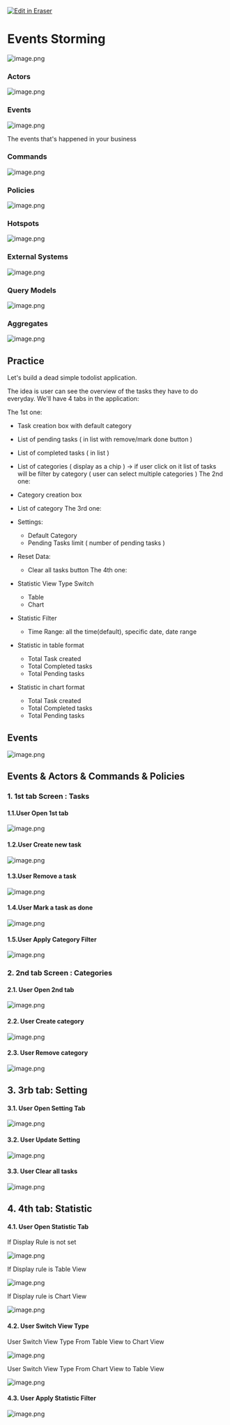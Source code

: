 <p><a target="_blank" href="https://app.eraser.io/workspace/VHoEELSGFVNGy5pgxreO" id="edit-in-eraser-github-link"><img alt="Edit in Eraser" src="https://firebasestorage.googleapis.com/v0/b/second-petal-295822.appspot.com/o/images%2Fgithub%2FOpen%20in%20Eraser.svg?alt=media&amp;token=968381c8-a7e7-472a-8ed6-4a6626da5501"></a></p>

# Events Storming
![image.png](/.eraser/VHoEELSGFVNGy5pgxreO___xqWYKd9ntEePv6FaUQV5R3VPmYW2___I49E8Fz5-dAMKC3YhRCCS.png "image.png")



### Actors


![image.png](/.eraser/VHoEELSGFVNGy5pgxreO___xqWYKd9ntEePv6FaUQV5R3VPmYW2___CHDSmemP_okSiwrIMxF1x.png "image.png")

### Events
![image.png](/.eraser/VHoEELSGFVNGy5pgxreO___xqWYKd9ntEePv6FaUQV5R3VPmYW2___mdCXVWcodldRmCaRBo1wf.png "image.png")

The events that's happened in your business



### Commands
![image.png](/.eraser/VHoEELSGFVNGy5pgxreO___xqWYKd9ntEePv6FaUQV5R3VPmYW2___cramkFrTVpPjKYb3WFm87.png "image.png")

### Policies
![image.png](/.eraser/VHoEELSGFVNGy5pgxreO___xqWYKd9ntEePv6FaUQV5R3VPmYW2___yipn45Zt99VBxOwOsIO8C.png "image.png")

### Hotspots
![image.png](/.eraser/VHoEELSGFVNGy5pgxreO___xqWYKd9ntEePv6FaUQV5R3VPmYW2___0CDRYPkRKFYogAaU5Cqrt.png "image.png")

### External Systems
![image.png](/.eraser/VHoEELSGFVNGy5pgxreO___xqWYKd9ntEePv6FaUQV5R3VPmYW2___9_NwL2gL0UvufsnMzJioY.png "image.png")

### Query Models
![image.png](/.eraser/VHoEELSGFVNGy5pgxreO___xqWYKd9ntEePv6FaUQV5R3VPmYW2___Lr9KU31axce3KhXicZOZR.png "image.png")

### Aggregates
![image.png](/.eraser/VHoEELSGFVNGy5pgxreO___xqWYKd9ntEePv6FaUQV5R3VPmYW2___LBazAjNkUaAOKnNmoCv_0.png "image.png")

## Practice
Let's build a dead simple todolist application.

The idea is user can see the overview of the tasks they have to do everyday. We'll have 4 tabs in the application:

The 1st one:

- Task creation box with default category
- List of pending tasks ( in list with remove/mark done button )
- List of completed tasks ( in list )
- List of categories ( display as a chip ) -> if user click on it list of tasks will be filter by category ( user can select multiple categories )
The 2nd one:

- Category creation box
- List of category
The 3rd one:

- Settings:
    - Default Category
    - Pending Tasks limit ( number of pending tasks )
- Reset Data:
    - Clear all tasks button
The 4th one:

- Statistic View Type Switch
    - Table
    - Chart
- Statistic Filter
    - Time Range: all the time(default), specific date, date range
- Statistic in table format
    - Total Task created
    - Total Completed tasks
    - Total Pending tasks
- Statistic in chart format
    - Total Task created
    - Total Completed tasks
    - Total Pending tasks


## Events






![image.png](/.eraser/VHoEELSGFVNGy5pgxreO___xqWYKd9ntEePv6FaUQV5R3VPmYW2___UBf0cnq1wfChIBFEL1Zsw.png "image.png")



## Events & Actors & Commands & Policies
### 1. 1st tab Screen : Tasks
#### 1.1.User **Open 1st tab**
![image.png](/.eraser/VHoEELSGFVNGy5pgxreO___xqWYKd9ntEePv6FaUQV5R3VPmYW2___l_LCjkcyGwz-RAO9BxUJR.png "image.png")

#### 1.2.User **Create new task**


![image.png](/.eraser/VHoEELSGFVNGy5pgxreO___xqWYKd9ntEePv6FaUQV5R3VPmYW2___GhJylb7WAkGTZ9itxYlNe.png "image.png")

#### 1.3.User **Remove a  task**
![image.png](/.eraser/VHoEELSGFVNGy5pgxreO___xqWYKd9ntEePv6FaUQV5R3VPmYW2____7CEAbaf5mL6kMOBNZr90.png "image.png")

#### 1.4.User **Mark a task as done**


![image.png](/.eraser/VHoEELSGFVNGy5pgxreO___xqWYKd9ntEePv6FaUQV5R3VPmYW2___S-15drSeS9ZnqVvEz1rCO.png "image.png")

#### 1.5.User **Apply Category Filter**
![image.png](/.eraser/VHoEELSGFVNGy5pgxreO___xqWYKd9ntEePv6FaUQV5R3VPmYW2___koXQGgGn12iNUmIVeSqgt.png "image.png")

### 2. 2nd tab Screen : Categories
#### 2.1. User **Open 2nd tab**
![image.png](/.eraser/VHoEELSGFVNGy5pgxreO___xqWYKd9ntEePv6FaUQV5R3VPmYW2___SMVCeF9xgWZEnRj3Yo5Sz.png "image.png")

#### 2.2. User **Create category**


![image.png](/.eraser/VHoEELSGFVNGy5pgxreO___xqWYKd9ntEePv6FaUQV5R3VPmYW2___a7lowxAnfNRxZOahq1pI0.png "image.png")



#### 2.3. User **Remove category**


![image.png](/.eraser/VHoEELSGFVNGy5pgxreO___xqWYKd9ntEePv6FaUQV5R3VPmYW2___bE7Niz5UJdm1pka2wKoyh.png "image.png")



## 3. 3rb tab: Setting


#### 3.1. User **Open Setting Tab**


![image.png](/.eraser/VHoEELSGFVNGy5pgxreO___xqWYKd9ntEePv6FaUQV5R3VPmYW2___nxo72XrvAw0CeOioOsOq1.png "image.png")

#### 3.2. User **Update Setting**
![image.png](/.eraser/VHoEELSGFVNGy5pgxreO___xqWYKd9ntEePv6FaUQV5R3VPmYW2___BpEiyyVFfP583_uP7MiC8.png "image.png")

#### 3.3. User **Clear all tasks**
![image.png](/.eraser/VHoEELSGFVNGy5pgxreO___xqWYKd9ntEePv6FaUQV5R3VPmYW2___vq-crCtEqyIpTlUUAc_sk.png "image.png")

## 4. 4th tab: Statistic


#### 4.1. User **Open Statistic Tab**
If Display Rule is not set

![image.png](/.eraser/VHoEELSGFVNGy5pgxreO___xqWYKd9ntEePv6FaUQV5R3VPmYW2___n4_E8WANKUtcQPFXFLUem.png "image.png")



If Display rule is Table View

![image.png](/.eraser/VHoEELSGFVNGy5pgxreO___xqWYKd9ntEePv6FaUQV5R3VPmYW2___AbgcG6kPPzsi5TdpB10qh.png "image.png")



If Display rule is Chart View

![image.png](/.eraser/VHoEELSGFVNGy5pgxreO___xqWYKd9ntEePv6FaUQV5R3VPmYW2___VGu0-E3MMYbTCwJJCYCFc.png "image.png")

#### 4.2. User **Switch View Type**
User Switch View Type From Table View to Chart View



![image.png](/.eraser/VHoEELSGFVNGy5pgxreO___xqWYKd9ntEePv6FaUQV5R3VPmYW2___u4FxCEV3vz-4CRo0l9eZC.png "image.png")



User Switch View Type From Chart View to Table View

![image.png](/.eraser/VHoEELSGFVNGy5pgxreO___xqWYKd9ntEePv6FaUQV5R3VPmYW2___03hdecz8PctLBnflxDvM8.png "image.png")

#### 4.3. User **Apply Statistic Filter**




![image.png](/.eraser/VHoEELSGFVNGy5pgxreO___xqWYKd9ntEePv6FaUQV5R3VPmYW2___s1p65YWsCzsAIrM3jRPSf.png "image.png")





<!--- Eraser file: https://app.eraser.io/workspace/VHoEELSGFVNGy5pgxreO --->